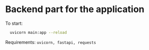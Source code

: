 # Backend part for the application

To start:
```bash
  uvicorn main:app --reload
```

Requirements:
``
uvicorn, fastapi, requests
``